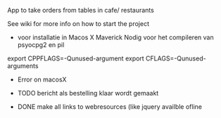 App to take orders from tables in cafe/ restaurants

See wiki for more info on how to start the project

* voor installatie in Macos X Maverick
Nodig voor het compileren van psyocpg2 en pil

export CPPFLAGS=-Qunused-argument
export CFLAGS=-Qunused-arguments

* Error on macosX

* TODO  bericht als bestelling klaar wordt gemaakt
* DONE make all links to webresources (like jquery availble ofline